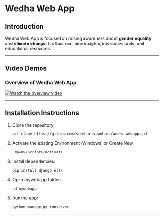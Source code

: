 # Wedha Web App

## Introduction

Wedha Web App is focused on raising awareness about **gender equality** and **climate change**. It offers real-time insights, interactive tools, and educational resources.

---

## Video Demos

### Overview of Wedha Web App

[![Watch the overview video](https://img.youtube.com/vi/8M3IwFFgdk8/0.jpg)](https://youtu.be/8M3IwFFgdk8)

---

## Installation Instructions

1. Clone the repository:
    ```bash
    git clone https://github.com/sreeharivponline/wedha-webapp.git
    ```
2. Activate the existing Environment (Windows) or Create New
   ```bash
    myenv/Scripts/activate
    ```
3. Install dependencies:
    ```bash
    pip install django nltk
    ```
4. Open mywebapp folder:
    ```bash
    cd mywebapp
    ```
3. Run the app:
    ```bash
    python manage.py runserver
    ```

---
